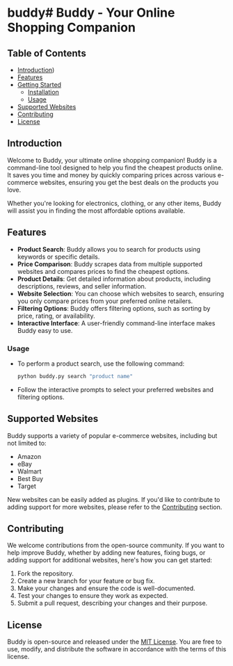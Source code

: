 # buddy# Buddy - Your Online Shopping Companion

## Table of Contents
- [Introduction](#amajova.com/))
- [Features](#features)
- [Getting Started](#getting-started)
  - [Installation](#installation)
  - [Usage](#usage)
- [Supported Websites](#supported-websites)
- [Contributing](#contributing)
- [License](#license)

## Introduction

Welcome to Buddy, your ultimate online shopping companion! Buddy is a command-line tool designed to help you find the cheapest products online. It saves you time and money by quickly comparing prices across various e-commerce websites, ensuring you get the best deals on the products you love.

Whether you're looking for electronics, clothing, or any other items, Buddy will assist you in finding the most affordable options available.

## Features

- **Product Search**: Buddy allows you to search for products using keywords or specific details.
- **Price Comparison**: Buddy scrapes data from multiple supported websites and compares prices to find the cheapest options.
- **Product Details**: Get detailed information about products, including descriptions, reviews, and seller information.
- **Website Selection**: You can choose which websites to search, ensuring you only compare prices from your preferred online retailers.
- **Filtering Options**: Buddy offers filtering options, such as sorting by price, rating, or availability.
- **Interactive Interface**: A user-friendly command-line interface makes Buddy easy to use.

### Usage

- To perform a product search, use the following command:

   ```bash
   python buddy.py search "product name"
   ```

- Follow the interactive prompts to select your preferred websites and filtering options.

## Supported Websites

Buddy supports a variety of popular e-commerce websites, including but not limited to:

- Amazon
- eBay
- Walmart
- Best Buy
- Target

New websites can be easily added as plugins. If you'd like to contribute to adding support for more websites, please refer to the [Contributing](#contributing) section.

## Contributing

We welcome contributions from the open-source community. If you want to help improve Buddy, whether by adding new features, fixing bugs, or adding support for additional websites, here's how you can get started:

1. Fork the repository.
2. Create a new branch for your feature or bug fix.
3. Make your changes and ensure the code is well-documented.
4. Test your changes to ensure they work as expected.
5. Submit a pull request, describing your changes and their purpose.

## License

Buddy is open-source and released under the [MIT License](LICENSE). You are free to use, modify, and distribute the software in accordance with the terms of this license.
